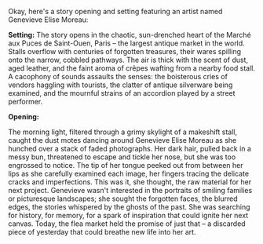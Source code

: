 Okay, here's a story opening and setting featuring an artist named Genevieve Elise Moreau:

**Setting:** The story opens in the chaotic, sun-drenched heart of the Marché aux Puces de Saint-Ouen, Paris – the largest antique market in the world. Stalls overflow with centuries of forgotten treasures, their wares spilling onto the narrow, cobbled pathways. The air is thick with the scent of dust, aged leather, and the faint aroma of crêpes wafting from a nearby food stall. A cacophony of sounds assaults the senses: the boisterous cries of vendors haggling with tourists, the clatter of antique silverware being examined, and the mournful strains of an accordion played by a street performer.

**Opening:**

The morning light, filtered through a grimy skylight of a makeshift stall, caught the dust motes dancing around Genevieve Elise Moreau as she hunched over a stack of faded photographs. Her dark hair, pulled back in a messy bun, threatened to escape and tickle her nose, but she was too engrossed to notice. The tip of her tongue peeked out from between her lips as she carefully examined each image, her fingers tracing the delicate cracks and imperfections. This was it, she thought, the raw material for her next project. Genevieve wasn't interested in the portraits of smiling families or picturesque landscapes; she sought the forgotten faces, the blurred edges, the stories whispered by the ghosts of the past. She was searching for history, for memory, for a spark of inspiration that could ignite her next canvas. Today, the flea market held the promise of just that – a discarded piece of yesterday that could breathe new life into her art.
